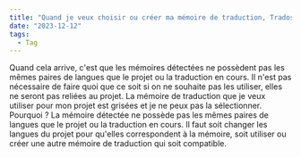 ```yaml
---
title: "Quand je veux choisir ou créer ma mémoire de traduction, Trados me propose des mémoires d'anciens exercices, mais elles sont grisées et je ne peux pas les supprimer. Que dois-je faire ?"
date: "2023-12-12"
tags:
  - Tag
---
```


Quand cela arrive, c'est que les mémoires détectées ne possèdent pas les mêmes paires de langues que le projet ou la traduction en cours. Il n'est pas nécessaire de faire quoi que ce soit si on ne souhaite pas les utiliser, elles ne seront pas reliées au projet.
La mémoire de traduction que je veux utiliser pour mon projet est grisées et je ne peux pas la sélectionner. Pourquoi ?
La mémoire détectée ne possède pas les mêmes paires de langues que le projet ou la traduction en cours. Il faut soit changer les langues du projet pour qu'elles correspondent à la mémoire, soit utiliser ou créer une autre mémoire de traduction qui soit compatible.

